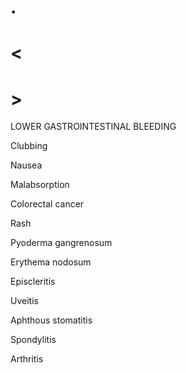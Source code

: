 # .

# <

# >

LOWER GASTROINTESTINAL BLEEDING

Clubbing

Nausea

Malabsorption

Colorectal cancer

Rash

Pyoderma gangrenosum

Erythema nodosum

Episcleritis

Uveitis

Aphthous stomatitis

Spondylitis

Arthritis
